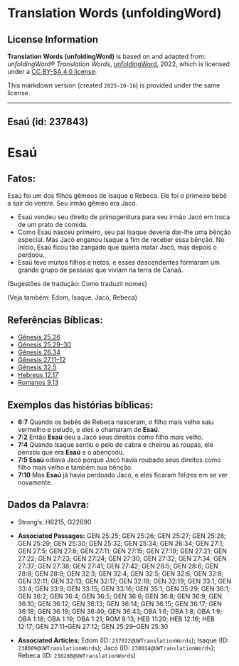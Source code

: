 # Translation Words (unfoldingWord)

## License Information

**Translation Words (unfoldingWord)** is based on and adapted from: _unfoldingWord® Translation Words_, [unfoldingWord](https://unfoldingword.org/utw), 2022, which is licensed under a [CC BY-SA 4.0 license](https://creativecommons.org/licenses/by-sa/4.0/legalcode.en).

This markdown version (created `2025-10-16`) is provided under the same license.



--------------------------------

## Esaú (id: 237843)

Esaú
====

Fatos:
------

Esaú foi um dos filhos gêmeos de Isaque e Rebeca. Ele foi o primeiro bebê a sair do ventre. Seu irmão gêmeo era Jacó.

* Esaú vendeu seu direito de primogenitura para seu irmão Jacó em troca de um prato de comida.
* Como Esaú nasceu primeiro, seu pai Isaque deveria dar\-lhe uma bênção especial. Mas Jacó enganou Isaque a fim de receber essa bênção. No início, Esaú ficou tão zangado que queria matar Jacó, mas depois o perdoou.
* Esaú teve muitos filhos e netos, e esses descendentes formaram um grande grupo de pessoas que viviam na terra de Canaã.

(Sugestões de tradução: Como traduzir nomes)

(Veja também: Edom, Isaque, Jacó, Rebeca)

Referências Bíblicas:
---------------------

* [Gênesis 25\.26](https://ref.ly/Gen25:26)
* [Gênesis 25\.29–30](https://ref.ly/Gen25:29-Gen25:30)
* [Gênesis 26\.34](https://ref.ly/Gen26:34)
* [Gênesis 27\.11–12](https://ref.ly/Gen27:11-Gen27:12)
* [Gênesis 32\.5](https://ref.ly/Gen32:5)
* [Hebreus 12\.17](https://ref.ly/Heb12:17)
* [Romanos 9\.13](https://ref.ly/Rom9:13)

Exemplos das histórias bíblicas:
--------------------------------

* **6:7** Quando os bebês de Rebeca nasceram, o filho mais velho saiu vermelho e peludo, e eles o chamaram de **Esaú**.
* **7:2** Então **Esaú** deu a Jacó seus direitos como filho mais velho.
* **7:4** Quando Isaque sentiu o pelo de cabra e cheirou as roupas, ele pensou que era **Esaú** e o abençoou.
* **7:5** **Esaú** odiava Jacó porque Jacó havia roubado seus direitos como filho mais velho e também sua bênção.
* **7:10** Mas **Esaú** já havia perdoado Jacó, e eles ficaram felizes em se ver novamente.

Dados da Palavra:
-----------------

* Strong’s: H6215, G22690

* **Associated Passages:** GEN 25:25; GEN 25:26; GEN 25:27; GEN 25:28; GEN 25:29; GEN 25:30; GEN 25:32; GEN 25:34; GEN 26:34; GEN 27:1; GEN 27:5; GEN 27:6; GEN 27:11; GEN 27:15; GEN 27:19; GEN 27:21; GEN 27:22; GEN 27:23; GEN 27:24; GEN 27:30; GEN 27:32; GEN 27:34; GEN 27:37; GEN 27:38; GEN 27:41; GEN 27:42; GEN 28:5; GEN 28:6; GEN 28:8; GEN 28:9; GEN 32:3; GEN 32:4; GEN 32:5; GEN 32:6; GEN 32:8; GEN 32:11; GEN 32:13; GEN 32:17; GEN 32:18; GEN 32:19; GEN 33:1; GEN 33:4; GEN 33:9; GEN 33:15; GEN 33:16; GEN 35:1; GEN 35:29; GEN 36:1; GEN 36:2; GEN 36:4; GEN 36:5; GEN 36:6; GEN 36:8; GEN 36:9; GEN 36:10; GEN 36:12; GEN 36:13; GEN 36:14; GEN 36:15; GEN 36:17; GEN 36:18; GEN 36:19; GEN 36:40; GEN 36:43; OBA 1:6; OBA 1:8; OBA 1:9; OBA 1:18; OBA 1:19; OBA 1:21; ROM 9:13; HEB 11:20; HEB 12:16; HEB 12:17; GEN 27:11–GEN 27:12; GEN 25:29–GEN 25:30
* **Associated Articles:** Edom (ID: `237822@UWTranslationWords`); Isaque (ID: `238009@UWTranslationWords`); Jacó (ID: `238014@UWTranslationWords`); Rebeca (ID: `238286@UWTranslationWords`)

